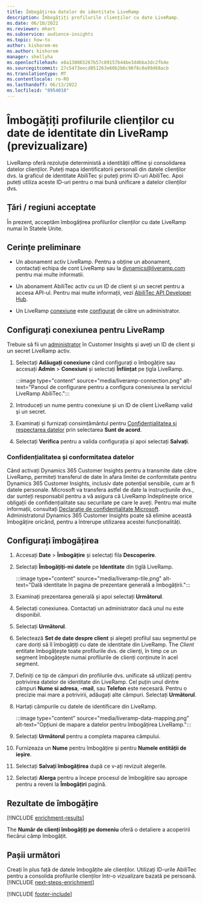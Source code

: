 ```yaml
---
title: Îmbogățirea datelor de identitate LiveRamp
description: Îmbogățiți profilurile clienților cu date LiveRamp.
ms.date: 06/10/2022
ms.reviewer: mhart
ms.subservice: audience-insights
ms.topic: how-to
author: kishorem-ms
ms.author: kishorem
manager: shellyha
ms.openlocfilehash: e8a130865267b57c89157b44be3d4bba3dc2fb4e
ms.sourcegitcommit: 27c5473eecd851263e60b2b6c96f6c0a99d68acb
ms.translationtype: MT
ms.contentlocale: ro-RO
ms.lasthandoff: 06/13/2022
ms.locfileid: "8954010"
---
```

# <a name="enrich-customer-profiles-with-identity-data-from-liveramp-preview"></a>Îmbogățiți profilurile clienților cu date de identitate din LiveRamp (previzualizare)

LiveRamp oferă rezoluție deterministă a identității offline și consolidarea datelor clienților. Puteți mapa identificatorii personali din datele clienților dvs. la graficul de identitate AbiliTec și puteți primi ID-uri AbiliTec. Apoi puteți utiliza aceste ID-uri pentru o mai bună unificare a datelor clienților dvs.

## <a name="supported-countriesregions"></a>Țări / regiuni acceptate

În prezent, acceptăm îmbogățirea profilurilor clienților cu date LiveRamp numai în Statele Unite.

## <a name="prerequisites"></a>Cerințe preliminare

- Un abonament activ LiveRamp. Pentru a obține un abonament, contactați echipa de cont LiveRamp sau la [dynamics@liveramp.com](mailto:dynamics@liveramp.com) pentru mai multe informatii.

- Un abonament AbiliTec activ cu un ID de client și un secret pentru a accesa API-ul. Pentru mai multe informații, vezi [AbiliTec API Developer Hub](https://developers.liveramp.com/abilitec-api/).

- Un LiveRamp [conexiune](connections.md) este [configurat](#configure-the-connection-for-liveramp) de către un administrator.

## <a name="configure-the-connection-for-liveramp"></a>Configurați conexiunea pentru LiveRamp

Trebuie să fii un [administrator](permissions.md#admin) în Customer Insights și aveți un ID de client și un secret LiveRamp activ.

1. Selectați **Adăugați conexiune** când configurați o îmbogățire sau accesați **Admin** > **Conexiuni** și selectați **Înființat** pe țigla LiveRamp.

   :::image type="content" source="media/liveramp-connection.png" alt-text="Panoul de configurare pentru a configura conexiunea la serviciul LiveRamp AbiliTec.":::

1. Introduceți un nume pentru conexiune și un ID de client LiveRamp valid și un secret.

1. Examinați și furnizați consimțământul pentru [Confidențialitatea și respectarea datelor](#data-privacy-and-compliance) prin selectarea **Sunt de acord**.

1. Selectați **Verifica** pentru a valida configurația și apoi selectați **Salvați**.

### <a name="data-privacy-and-compliance"></a>Confidențialitatea și conformitatea datelor

Când activați Dynamics 365 Customer Insights pentru a transmite date către LiveRamp, permiteți transferul de date în afara limitei de conformitate pentru Dynamics 365 Customer Insights, inclusiv date potențial sensibile, cum ar fi datele personale. Microsoft va transfera astfel de date la instrucțiunile dvs., dar sunteți responsabil pentru a vă asigura că LiveRamp îndeplinește orice obligații de confidențialitate sau securitate pe care le aveți. Pentru mai multe informații, consultați [Declarație de confidențialitate Microsoft](https://go.microsoft.com/fwlink/?linkid=396732). Administratorul Dynamics 365 Customer Insights poate să elimine această îmbogățire oricând, pentru a întrerupe utilizarea acestei funcționalități.

## <a name="configure-the-enrichment"></a>Configurați îmbogățirea

1. Accesați **Date** > **Îmbogățire** și selectați fila **Descoperire**.

1. Selectați **Îmbogățiți-mi datele** pe **Identitate** din țiglă LiveRamp.

   :::image type="content" source="media/liveramp-tile.png" alt-text="Dală identitate în pagina de prezentare generală a îmbogățirii.":::

1. Examinați prezentarea generală și apoi selectați **Următorul**.

1. Selectați conexiunea. Contactați un administrator dacă unul nu este disponibil.

1. Selectați **Următorul**.

1. Selectează **Set de date despre client** și alegeți profilul sau segmentul pe care doriți să îl îmbogățiți cu date de identitate din LiveRamp. The *Client* entitate îmbogățește toate profilurile dvs. de clienți, în timp ce un segment îmbogățește numai profilurile de clienți conținute în acel segment.

1. Definiți ce tip de câmpuri din profilurile dvs. unificate să utilizați pentru potrivirea datelor de identitate din LiveRamp. Cel puțin unul dintre câmpuri **Nume si adresa**, **-mail**, sau **Telefon** este necesară. Pentru o precizie mai mare a potrivirii, adăugați alte câmpuri. Selectați **Următorul**.

1. Hartați câmpurile cu datele de identificare din LiveRamp.

   :::image type="content" source="media/liveramp-data-mapping.png" alt-text="Opțiuni de mapare a datelor pentru îmbogățirea LiveRamp.":::

1. Selectați **Următorul** pentru a completa maparea câmpului.

1. Furnizeaza un **Nume** pentru îmbogățire și pentru **Numele entității de ieșire**.

1. Selectați **Salvați îmbogățirea** după ce v-ați revizuit alegerile.

1. Selectați **Alerga** pentru a începe procesul de îmbogățire sau aproape pentru a reveni la **Îmbogățiri** pagină.

## <a name="enrichment-results"></a>Rezultate de îmbogățire

[!INCLUDE [enrichment-results](includes/enrichment-results.md)]

The **Număr de clienți îmbogățiți pe domeniu** oferă o detaliere a acoperirii fiecărui câmp îmbogățit.

## <a name="next-steps"></a>Pașii următori

Creați în plus față de datele îmbogățite ale clienților. Utilizați ID-urile AbiliTec pentru a consolida profilurile clienților într-o vizualizare bazată pe persoană.
[!INCLUDE [next-steps-enrichment](includes/next-steps-enrichment.md)]

[!INCLUDE [footer-include](includes/footer-banner.md)]
